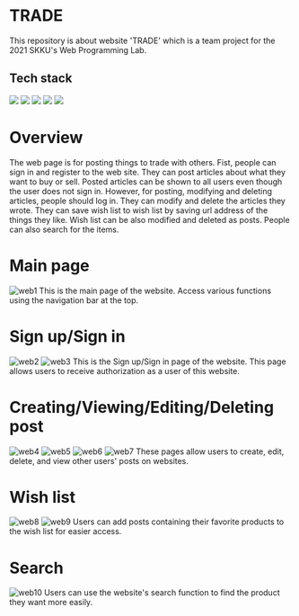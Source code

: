 # TRADE
This repository is about website 'TRADE' which is a team project for the 2021 SKKU's Web Programming Lab.
## Tech stack
<img src="https://img.shields.io/badge/Django-092E20?style=flat&logo=Django&logoColor=white"/> <img src="https://img.shields.io/badge/HTML5-E34F26?style=flat&logo=HTML5&logoColor=white"/> <img src="https://img.shields.io/badge/CSS3-1572B6?style=flat&logo=CSS3&logoColor=white"/> <img src="https://img.shields.io/badge/JavaScript-F7DF1E?style=flat&logo=JavaScript&logoColor=white"/> <img src="https://img.shields.io/badge/Firebase-FFCA28?style=flat&logo=Firebase&logoColor=white"/>
# Overview
The web page is for posting things to trade with others. Fist, people can sign in and register to the web site. They can post articles about what they want to buy or sell. Posted articles can be shown to all users even though the user does not sign in. However, for posting, modifying and deleting articles, people should log in. They can modify and delete the articles they wrote. They can save wish list to wish list by saving url address of the things they like. Wish list can be also modified and deleted as posts. People can also search for the items.
# Main page
![web1](https://github.com/dipreez/skku_web_2021/assets/50349104/d1475cf1-c5ab-4a44-a6f7-8cf88f0552d2)
This is the main page of the website. Access various functions using the navigation bar at the top.
# Sign up/Sign in
![web2](https://github.com/dipreez/skku_web_2021/assets/50349104/0c425010-e0ad-45e9-ae83-f0ac99f1c3f4)
![web3](https://github.com/dipreez/skku_web_2021/assets/50349104/91fc4b4d-7380-425a-9a20-98c875b8fd3d)
This is the Sign up/Sign in page of the website. This page allows users to receive authorization as a user of this website.
# Creating/Viewing/Editing/Deleting post
![web4](https://github.com/dipreez/skku_web_2021/assets/50349104/1974ba1c-6ae2-427b-9558-9369887ad64e)
![web5](https://github.com/dipreez/skku_web_2021/assets/50349104/e104e1ba-844b-42c1-9dd1-76d535e1f6f1)
![web6](https://github.com/dipreez/skku_web_2021/assets/50349104/37485873-5f31-4191-bf56-14703e7ac42f)
![web7](https://github.com/dipreez/skku_web_2021/assets/50349104/bb1c3a05-4dd5-460d-9843-a0594274fee3)
These pages allow users to create, edit, delete, and view other users' posts on websites.
# Wish list
![web8](https://github.com/dipreez/skku_web_2021/assets/50349104/107e84a5-7f0d-47ad-aa1a-a4d6bb16ccee)
![web9](https://github.com/dipreez/skku_web_2021/assets/50349104/9580c80b-03c7-4245-8b09-dae9d0250666)
Users can add posts containing their favorite products to the wish list for easier access.
# Search
![web10](https://github.com/dipreez/skku_web_2021/assets/50349104/3396c505-2492-42b2-b5f6-867b1a7dc7bb)
Users can use the website's search function to find the product they want more easily.
